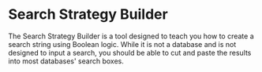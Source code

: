# Search Strategy Builder

The Search Strategy Builder is a tool designed to teach you how to create a search string using Boolean logic. While it is not a database and is not designed to input a search, you should be able to cut and paste the results into most databases' search boxes.